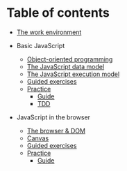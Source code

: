 # Table of contents


- [The work environment](01-intro/index.md)

- Basic JavaScript
    - [Object-oriented programming](02-javascript/0201-poo/index.md)
    - [The JavaScript data model](02-javascript/0202-modelo-de-datos/index.md)
    - [The JavaScript execution model](02-javascript/0203-modelo-de-ejecucion/index.md)
    - [Guided exercises](02-javascript/02-ejercicios/index.md)
    - [Practice](02-javascript/02-practica/index.md)
        - [Guide](02-javascript/02-practica/GUIDE.md)
        - [TDD](02-javascript/02-practica/TDD.md)

- JavaScript in the browser

    - [The browser & DOM](03-javascript-en-el-navegador/0301-dom/index.md)
    - [Canvas](03-javascript-en-el-navegador/0302-canvas/index.md)
    - [Guided exercises](03-javascript-en-el-navegador/03-ejercicios/index.md)
    - [Practice](03-javascript-en-el-navegador/03-practica/index.md)
        - [Guide](03-javascript-en-el-navegador/03-practica/guia.md)
